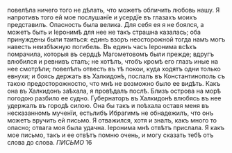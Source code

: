 повелѣла ничего того не дѣлать, что можетъ обличить любовь нашу. Я напротивъ того ей мое послушанїе и усердїе въ глазахъ моихъ представилъ. Опасность была велика. Для себя ея я не боялся, а можетъ быть и Іеронимѣ для нее не такъ страшна казалась; оба принуждены были таиться: единъ взоръ неосторожной тогда намъ могъ навесть неизбѣжную погибель.
Въ единъ часъ Іеронима всѣхъ помрачила, которыя въ сердцѣ Магометовомъ были прежде; вдругъ влюбился и ревнивъ сталъ; не хотѣлъ, чтобъ кромѣ его глазъ иные на нее смотрѣли; повелѣлъ отвесть въ тѣ покои, куда ходятъ одни только евнухи; и боясь держать въ Халкидонѣ, послалъ въ Константинополь съ такою предосторожностю, что мнѣ не возможно было ее видѣть.
Какъ она въ Халкидонъ заѣхала, я провѣдалъ послѣ. Близъ острова на морѣ погодою разбило ее судно. Губернаторъ въ Халкидонѣ влюбясь въ нее удержалъ въ городѣ силою.
Она бы такъ и поѣхала оставя меня въ несказанномъ мученїи, естьлибъ Ибрагимъ не обнадежилъ, что онъ можетъ вручить ей письмо. Я отважился, хотя и зналъ, какъ много то опасно; отвага моя была удачна. Іеронима мнѣ отвѣтъ прислала. Я какъ мое письмо, такъ и ее отвѣтъ помню очень, и могу сказать тебѣ отъ слова до слова.
*ПИСЬМО*
16